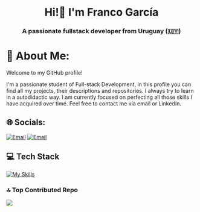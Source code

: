 <h1 align="center">Hi!👋 I'm Franco García</h1>
<h3 align="center">A passionate fullstack developer from Uruguay (🇺🇾)</h3>

# 🙋 About Me:
Welcome to my GitHub profile! 

I'm a passionate student of Full-stack Development, in this profile you can find all my projects, their descriptions and repositories. I always try to learn in a autodidactic way. I am currently focused on perfecting all those skills I have acquired over time. Feel free to contact me via email or LinkedIn.

## 🌐 Socials:
[![Email](https://skillicons.dev/icons?i=linkedin)](https://linkedin.com/in/garciafranco06) 
[![Email](https://skillicons.dev/icons?i=gmail)](mailto:francogarciadev@outlook.es)

## 💻 Tech Stack
[![My Skills](https://skillicons.dev/icons?i=html,css,js,react,nodejs,bootstrap,tailwind,php,py,windows,vscode,powershell,git,github)](https://skillicons.dev)<br>

### 🔝 Top Contributed Repo
![](https://github-contributor-stats.vercel.app/api?username=grcfranco06&limit=5&theme=dark&combine_all_yearly_contributions=true)


